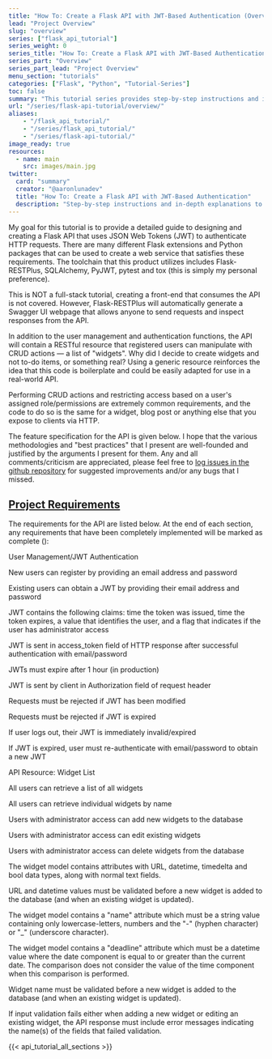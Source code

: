 ```yaml
---
title: "How To: Create a Flask API with JWT-Based Authentication (Overview)"
lead: "Project Overview"
slug: "overview"
series: ["flask_api_tutorial"]
series_weight: 0
series_title: "How To: Create a Flask API with JWT-Based Authentication"
series_part: "Overview"
series_part_lead: "Project Overview"
menu_section: "tutorials"
categories: ["Flask", "Python", "Tutorial-Series"]
toc: false
summary: "This tutorial series provides step-by-step instructions and in-depth explanations to guide you through the process of creating a robust, production-quality REST API. The toolstack consists of Flask, Flask-RESTPlus, pyjwt, SQLAlchemy and other packages. Code quality is a major focus, with considerable time dedicated to testing (using pytest), logging and tools such as coverage, flake8 and mypy. The tutorial concludes by creating a process that continuously integrates (with tox, travis/circle CI, coveralls) and deploys the API (with either Github or Azure DevOps to Heroku)."
url: "/series/flask-api-tutorial/overview/"
aliases:
    - "/flask_api_tutorial/"
    - "/series/flask_api_tutorial/"
    - "/series/flask-api-tutorial/"
image_ready: true
resources:
  - name: main
    src: images/main.jpg
twitter:
  card: "summary"
  creator: "@aaronlunadev"
  title: "How To: Create a Flask API with JWT-Based Authentication"
  description: "Step-by-step instructions and in-depth explanations to guide you through the process of creating a robust, production-quality REST API using Flask, Flask-RESTlus, pyjwt, SQLAlchemy and more."
---
```

My goal for this tutorial is to provide a detailed guide to designing and creating a Flask API that uses JSON Web Tokens (JWT) to authenticate HTTP requests. There are many different Flask extensions and Python packages that can be used to create a web service that satisfies these requirements. The toolchain that this product utilizes includes Flask-RESTPlus, SQLAlchemy, PyJWT, pytest and tox (this is simply my personal preference).

This is <span class="emphasis">NOT</span> a full-stack tutorial, creating a front-end that consumes the API is not covered. However, Flask-RESTPlus will automatically generate a Swagger UI webpage that allows anyone to send requests and inspect responses from the API.

In addition to the user management and authentication functions, the API will contain a RESTful resource that registered users can manipulate with CRUD actions &mdash; a list of "widgets". Why did I decide to create widgets and not to-do items, or something real? Using a generic resource reinforces the idea that this code is boilerplate and could be easily adapted for use in a real-world API.

Performing CRUD actions and restricting access based on a user's assigned role/permissions are extremely common requirements, and the code to do so is the same for a widget, blog post or anything else that you expose to clients via HTTP.

The feature specification for the API is given below. I hope that the various methodologies and "best practices" that I present are well-founded and justified by the arguments I present for them. Any and all comments/criticism are appreciated, please feel free to <a href="https://github.com/a-luna/flask-api-tutorial/issues" target="blank">log issues in the github repository</a> for suggested improvements and/or any bugs that I missed.

<div class="accordian" id="api-requirements">
  <section class="api-requirements-accordian-section accordian-item ac_hidden">
    <h2 class="api-requirements-accordian-button accordian-button"><i class="fa fa-chevron-right pointer"></i><a class="api-requirements-accordian-button" href="#api-requirements">Project Requirements</a></h2>
    <div class="accordian-content">
      <div class="requirements">
        <p>The requirements for the API are listed below. At the end of each section, any requirements that have been completely implemented will be marked as complete (<span class="fa fa-star goldenrod"></span>):</p>
        <p class="title">User Management/JWT Authentication</p>
        <div class="fa-bullet-list">
          <p class="fa-bullet-list-item"><span class="fa fa-star-o fa-bullet-icon"></span>New users can register by providing an email address and password</p>
          <p class="fa-bullet-list-item"><span class="fa fa-star-o fa-bullet-icon"></span>Existing users can obtain a JWT by providing their email address and password</p>
          <p class="fa-bullet-list-item"><span class="fa fa-star-o fa-bullet-icon"></span>JWT contains the following claims: time the token was issued, time the token expires, a value that identifies the user, and a flag that indicates if the user has administrator access</p>
          <p class="fa-bullet-list-item"><span class="fa fa-star-o fa-bullet-icon"></span>JWT is sent in access_token field of HTTP response after successful authentication with email/password</p>
          <p class="fa-bullet-list-item"><span class="fa fa-star-o fa-bullet-icon"></span>JWTs must expire after 1 hour (in production)</p>
          <p class="fa-bullet-list-item"><span class="fa fa-star-o fa-bullet-icon"></span>JWT is sent by client in Authorization field of request header</p>
          <p class="fa-bullet-list-item"><span class="fa fa-star-o fa-bullet-icon"></span>Requests must be rejected if JWT has been modified</p>
          <p class="fa-bullet-list-item"><span class="fa fa-star-o fa-bullet-icon"></span>Requests must be rejected if JWT is expired</p>
          <p class="fa-bullet-list-item"><span class="fa fa-star-o fa-bullet-icon"></span>If user logs out, their JWT is immediately invalid/expired</p>
          <p class="fa-bullet-list-item"><span class="fa fa-star-o fa-bullet-icon"></span>If JWT is expired, user must re-authenticate with email/password to obtain a new JWT</p>
        </div>
        <p class="title">API Resource: Widget List</p>
        <div class="fa-bullet-list">
          <p class="fa-bullet-list-item"><span class="fa fa-star-o fa-bullet-icon"></span>All users can retrieve a list of all widgets</p>
          <p class="fa-bullet-list-item"><span class="fa fa-star-o fa-bullet-icon"></span>All users can retrieve individual widgets by name</p>
          <p class="fa-bullet-list-item"><span class="fa fa-star-o fa-bullet-icon"></span>Users with administrator access can add new widgets to the database</p>
          <p class="fa-bullet-list-item"><span class="fa fa-star-o fa-bullet-icon"></span>Users with administrator access can edit existing widgets</p>
          <p class="fa-bullet-list-item"><span class="fa fa-star-o fa-bullet-icon"></span>Users with administrator access can delete widgets from the database</p>
          <p class="fa-bullet-list-item"><span class="fa fa-star-o fa-bullet-icon"></span>The widget model contains attributes with URL, datetime, timedelta and bool data types, along with normal text fields.</p>
          <p class="fa-bullet-list-item"><span class="fa fa-star-o fa-bullet-icon"></span>URL and datetime values must be validated before a new widget is added to the database (and when an existing widget is updated).</p>
          <p class="fa-bullet-list-item"><span class="fa fa-star-o fa-bullet-icon"></span>The widget model contains a "name" attribute which must be a string value containing only lowercase-letters, numbers and the "-" (hyphen character) or "_" (underscore character).</p>
          <p class="fa-bullet-list-item"><span class="fa fa-star-o fa-bullet-icon"></span>The widget model contains a "deadline" attribute which must be a datetime value where the date component is equal to or greater than the current date. The comparison does not consider the value of the time component when this comparison is performed.</p>
          <p class="fa-bullet-list-item"><span class="fa fa-star-o fa-bullet-icon"></span>Widget name must be validated before a new widget is added to the database (and when an existing widget is updated).</p>
          <p class="fa-bullet-list-item"><span class="fa fa-star-o fa-bullet-icon"></span>If input validation fails either when adding a new widget or editing an existing widget, the API response must include error messages indicating the name(s) of the fields that failed validation.</p>
        </div>
      </div>
    </div>
  </section>
</div>

{{< api_tutorial_all_sections >}}
